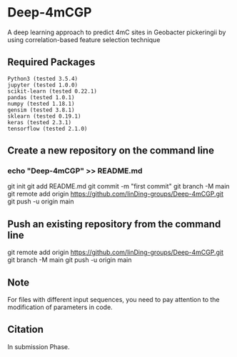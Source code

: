 # Deep-4mCGP
  A deep learning approach to predict 4mC sites in Geobacter pickeringii by using correlation-based feature selection technique
## Required Packages

    Python3 (tested 3.5.4)
    jupyter (tested 1.0.0)
    scikit-learn (tested 0.22.1)
    pandas (tested 1.0.1)
    numpy (tested 1.18.1)
    gensim (tested 3.8.1)
    sklearn (tested 0.19.1)
    keras (tested 2.3.1)
    tensorflow (tested 2.1.0)
    
## Create a new repository on the command line

### echo "Deep-4mCGP" >> README.md
git init
git add README.md
git commit -m "first commit"
git branch -M main
git remote add origin https://github.com/linDing-groups/Deep-4mCGP.git
git push -u origin main

## Push an existing repository from the command line

git remote add origin https://github.com/linDing-groups/Deep-4mCGP.git
git branch -M main
git push -u origin main

## Note

For files with different input sequences, you need to pay attention to the modification of parameters in code.

## Citation

In submission Phase.
